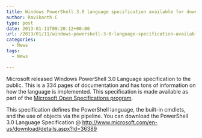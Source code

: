 ```yaml
---
title: Windows PowerShell 3.0 language specification available for download
author: Ravikanth C
type: post
date: 2013-01-11T09:20:12+00:00
url: /2013/01/11/windows-powershell-3-0-language-specification-available-for-download/
categories:
  - News
tags:
  - News

---
```

Microsoft released Windows PowerShell 3.0 Language specification to the public. This is a 334 pages of documentation and has tons of information on how the language is implemented. This specification is made available as part of the [Microsoft Open Specifications program][1].

This specification defines the PowerShell language, the built-in cmdlets, and the use of objects via the pipeline. You can download the PowerShell 3.0 Language Specification @ <http://www.microsoft.com/en-us/download/details.aspx?id=36389>

[1]: http://www.microsoft.com/openspecifications/en/us/programs/community-promise/covered-specifications/default.aspx